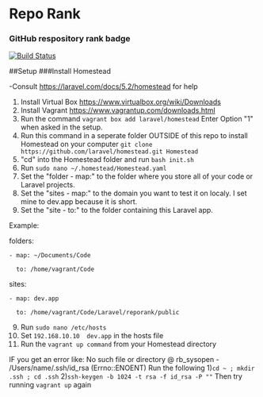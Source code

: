 # Repo Rank
### GitHub respository rank badge

[![Build Status](https://travis-ci.org/laravel/framework.svg)](https://travis-ci.org/laravel/framework)

##Setup
###Install Homestead

-Consult https://laravel.com/docs/5.2/homestead for help

1. Install Virtual Box https://www.virtualbox.org/wiki/Downloads
2. Install Vagrant https://www.vagrantup.com/downloads.html
3. Run the command ```vagrant box add laravel/homestead``` Enter Option "1" when asked in the setup.
4. Run this command in a seperate folder OUTSIDE of this repo to install Homestead on your computer ```git clone https://github.com/laravel/homestead.git Homestead```
5. "cd" into the Homestead folder and run ```bash init.sh```
6. Run ```sudo nano ~/.homestead/Homestead.yaml```
7. Set the "folder - map:" to the folder where you store all of your code or Laravel projects.
7. Set the "sites - map:" to the domain you want to test it on localy. I set mine to dev.app because it is short.
8. Set the "site - to:" to the folder containing this Laravel app.

Example:

  folders:

    - map: ~/Documents/Code

      to: /home/vagrant/Code

  sites:

    - map: dev.app

      to: /home/vagrant/Code/Laravel/reporank/public

9. Run ```sudo nano /etc/hosts```
10. Set ```192.168.10.10  dev.app``` in the hosts file
11. Run the ```vagrant up command``` from your Homestead directory

IF you get an error like: No such file or directory @ rb_sysopen - /Users/name/.ssh/id_rsa (Errno::ENOENT)
Run the following
1)```cd ~ ; mkdir .ssh ; cd .ssh```
2)```ssh-keygen -b 1024 -t rsa -f id_rsa -P ""```
Then try running ```vagrant up``` again
